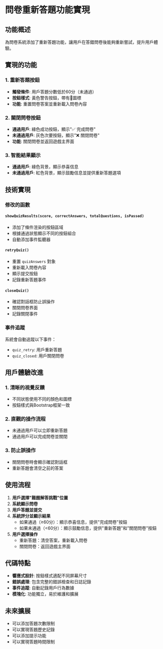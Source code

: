 # 問卷重新答題功能實現

## 功能概述

為問卷系統添加了重新答題功能，讓用戶在答錯問卷後能夠重新嘗試，提升用戶體驗。

## 實現的功能

### 1. 重新答題按鈕
- **觸發條件**: 用戶答題分數低於60分（未通過）
- **按鈕樣式**: 黃色警告按鈕，帶有🔄圖標
- **功能**: 重置問卷答案並重新載入問卷內容

### 2. 關閉問卷按鈕
- **通過用戶**: 綠色成功按鈕，顯示"✅ 完成問卷"
- **未通過用戶**: 灰色次要按鈕，顯示"❌ 關閉問卷"
- **功能**: 關閉問卷並返回遊戲主界面

### 3. 智能結果顯示
- **通過用戶**: 綠色背景，顯示恭喜信息
- **未通過用戶**: 紅色背景，顯示鼓勵信息並提供重新答題選項

## 技術實現

### 修改的函數

#### `showQuizResults(score, correctAnswers, totalQuestions, isPassed)`
- 添加了條件渲染的按鈕區域
- 根據通過狀態顯示不同的按鈕組合
- 自動添加事件監聽器

#### `retryQuiz()`
- 重置 `quizAnswers` 對象
- 重新載入問卷內容
- 顯示提交按鈕
- 記錄重新答題事件

#### `closeQuiz()`
- 確認對話框防止誤操作
- 關閉問卷界面
- 記錄關閉事件

### 事件追蹤

系統會自動追蹤以下事件：
- `quiz_retry`: 用戶重新答題
- `quiz_closed`: 用戶關閉問卷

## 用戶體驗改進

### 1. 清晰的視覺反饋
- 不同狀態使用不同的顏色和圖標
- 按鈕樣式與Bootstrap框架一致

### 2. 直觀的操作流程
- 未通過用戶可以立即重新答題
- 通過用戶可以完成問卷並關閉

### 3. 防止誤操作
- 關閉問卷時會顯示確認對話框
- 重新答題會清空之前的答案

## 使用流程

1. **用戶選擇"難題解答挑戰"位置**
2. **系統顯示問卷**
3. **用戶答題並提交**
4. **系統評分並顯示結果**
   - 如果通過（≥60分）：顯示恭喜信息，提供"完成問卷"按鈕
   - 如果未通過（<60分）：顯示鼓勵信息，提供"重新答題"和"關閉問卷"按鈕
5. **用戶選擇操作**
   - 重新答題：清空答案，重新載入問卷
   - 關閉問卷：返回遊戲主界面

## 代碼特點

- **響應式設計**: 按鈕樣式適配不同屏幕尺寸
- **錯誤處理**: 包含完整的錯誤檢查和日誌記錄
- **事件追蹤**: 自動記錄用戶行為數據
- **模塊化**: 功能獨立，易於維護和擴展

## 未來擴展

- 可以添加答題次數限制
- 可以實現答題歷史記錄
- 可以添加提示功能
- 可以實現答題時間限制
